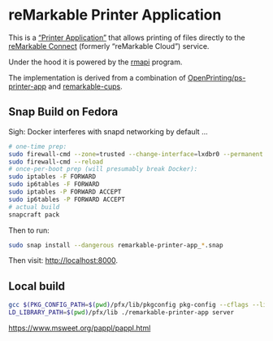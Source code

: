 # reMarkable Printer Application

This is a [“Printer Application”][paapl] that allows printing of files directly
to the [reMarkable Connect][rmc] (formerly “reMarkable Cloud”) service.

[paapl]: https://www.msweet.org/pappl
[rmc]: https://remarkable.com/shop/connect

Under the hood it is powered by the [rmapi] program.

[rmapi]: https://github.com/ddvk/rmapi

The implementation is derived from a combination of [OpenPrinting/ps-printer-app]
and [remarkable-cups].

[OpenPrinting/ps-printer-app]: https://github.com/OpenPrinting/ps-printer-app
[remarkable-cups]: https://github.com/ofosos/scratch/tree/master/remarkable-cups


## Snap Build on Fedora

Sigh: Docker interferes with snapd networking by default ...

```sh
# one-time prep:
sudo firewall-cmd --zone=trusted --change-interface=lxdbr0 --permanent
sudo firewall-cmd --reload
# once-per-boot prep (will presumably break Docker):
sudo iptables -F FORWARD
sudo ip6tables -F FORWARD
sudo iptables -P FORWARD ACCEPT
sudo ip6tables -P FORWARD ACCEPT
# actual build
snapcraft pack
```

Then to run:

```sh
sudo snap install --dangerous remarkable-printer-app_*.snap
```

Then visit: <http://localhost:8000>.


## Local build

```sh
gcc $(PKG_CONFIG_PATH=$(pwd)/pfx/lib/pkgconfig pkg-config --cflags --libs pappl) -O0 -g remarkable-printer-app.c -o remarkable-printer-app
LD_LIBRARY_PATH=$(pwd)/pfx/lib ./remarkable-printer-app server
```

https://www.msweet.org/pappl/pappl.html
